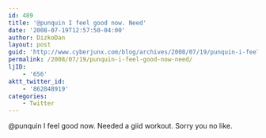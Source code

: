 ```yaml
---
id: 489
title: '@punquin I feel good now. Need'
date: '2008-07-19T12:57:50-04:00'
author: DizkoDan
layout: post
guid: 'http://www.cyberjunx.com/blog/archives/2008/07/19/punquin-i-feel-good-now-need/'
permalink: /2008/07/19/punquin-i-feel-good-now-need/
ljID:
    - '656'
aktt_twitter_id:
    - '862848919'
categories:
    - Twitter
---
```


@punquin I feel good now. Needed a giid workout. Sorry you no like.